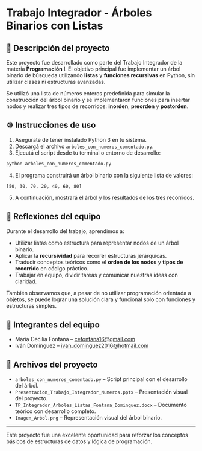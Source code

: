 # Trabajo Integrador - Árboles Binarios con Listas

## 📌 Descripción del proyecto

Este proyecto fue desarrollado como parte del Trabajo Integrador de la materia **Programación I**. El objetivo principal fue implementar un árbol binario de búsqueda utilizando **listas** y **funciones recursivas** en Python, sin utilizar clases ni estructuras avanzadas.

Se utilizó una lista de números enteros predefinida para simular la construcción del árbol binario y se implementaron funciones para insertar nodos y realizar tres tipos de recorridos: **inorden**, **preorden** y **postorden**.

## ⚙️ Instrucciones de uso

1. Asegurate de tener instalado Python 3 en tu sistema.
2. Descargá el archivo `arboles_con_numeros_comentado.py`.
3. Ejecutá el script desde tu terminal o entorno de desarrollo:

```bash
python arboles_con_numeros_comentado.py
```

4. El programa construirá un árbol binario con la siguiente lista de valores:

```
[50, 30, 70, 20, 40, 60, 80]
```

5. A continuación, mostrará el árbol y los resultados de los tres recorridos.

## 🧠 Reflexiones del equipo

Durante el desarrollo del trabajo, aprendimos a:

- Utilizar listas como estructura para representar nodos de un árbol binario.
- Aplicar la **recursividad** para recorrer estructuras jerárquicas.
- Traducir conceptos teóricos como el **orden de los nodos** y **tipos de recorrido** en código práctico.
- Trabajar en equipo, dividir tareas y comunicar nuestras ideas con claridad.

También observamos que, a pesar de no utilizar programación orientada a objetos, se puede lograr una solución clara y funcional solo con funciones y estructuras simples.

## 👥 Integrantes del equipo

- María Cecilia Fontana – cefontana16@gmail.com
- Iván Domínguez – ivan_dominguez2016@hotmail.com

## 📁 Archivos del proyecto

- `arboles_con_numeros_comentado.py` – Script principal con el desarrollo del árbol.
- `Presentacion_Trabajo_Integrador_Numeros.pptx` – Presentación visual del proyecto.
- `TP_Integrador_Arboles_Listas_Fontana_Dominguez.docx` – Documento teórico con desarrollo completo.
- `Imagen_Arbol.png` – Representación visual del árbol binario.

---

Este proyecto fue una excelente oportunidad para reforzar los conceptos básicos de estructuras de datos y lógica de programación.
